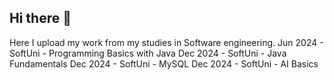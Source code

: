 ## Hi there 👋 
Here I upload my work from my studies in Software engineering.
Jun 2024 - SoftUni - Programming Basics with Java
Dec 2024 - SoftUni - Java Fundamentals
Dec 2024 - SoftUni - MySQL
Dec 2024 - SoftUni - AI Basics

<!--
**tproykov/tproykov** is a ✨ _special_ ✨ repository because its `README.md` (this file) appears on your GitHub profile.

Here are some ideas to get you started:

- 🔭 I’m currently working on ...
- 🌱 I’m currently learning ...
- 👯 I’m looking to collaborate on ...
- 🤔 I’m looking for help with ...
- 💬 Ask me about ...
- 📫 How to reach me: ...
- 😄 Pronouns: ...
- ⚡ Fun fact: ...
-->
